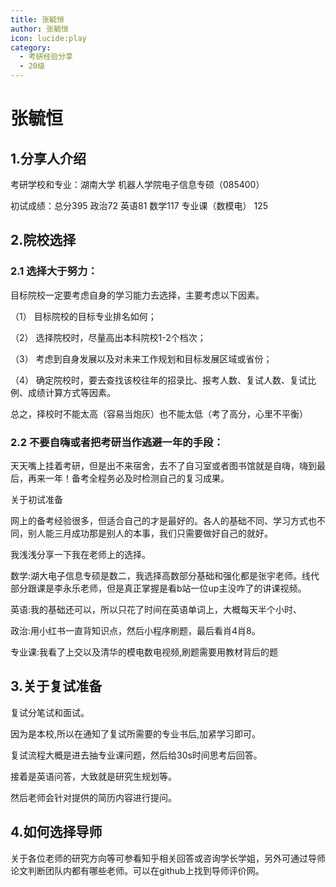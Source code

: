 ```yaml
---
title: 张毓恒
author: 张毓恒
icon: lucide:play
category:
  - 考研经验分享
  - 20级
---
```


# 张毓恒

## 1.分享人介绍 

考研学校和专业：湖南大学 机器人学院电子信息专硕（085400）

初试成绩：总分395  政治72 英语81 数学117 专业课（数模电） 125

## 2.院校选择 

### 2.1 选择大于努力：

目标院校一定要考虑自身的学习能力去选择，主要考虑以下因素。

（1） 目标院校的目标专业排名如何；

（2） 选择院校时，尽量高出本科院校1-2个档次；

（3） 考虑到自身发展以及对未来工作规划和目标发展区域或省份；

（4） 确定院校时，要去查找该校往年的招录比、报考人数、复试人数、复试比例、成绩计算方式等因素。

总之，择校时不能太高（容易当炮灰）也不能太低（考了高分，心里不平衡）

### 2.2 不要自嗨或者把考研当作逃避一年的手段：  

天天嘴上挂着考研，但是出不来宿舍，去不了自习室或者图书馆就是自嗨，嗨到最后，再来一年！备考全程务必及时检测自己的复习成果。

关于初试准备 

网上的备考经验很多，但适合自己的才是最好的。各人的基础不同、学习方式也不同，别人能三月成功那是别人的本事，我们只需要做好自己的就好。

我浅浅分享一下我在老师上的选择。

数学:湖大电子信息专硕是数二，我选择高数部分基础和强化都是张宇老师。线代部分跟课是李永乐老师，但是真正掌握是看b站一位up主没咋了的讲课视频。

英语:我的基础还可以，所以只花了时间在英语单词上，大概每天半个小时、

政治:用小红书一直背知识点，然后小程序刷题，最后看肖4肖8。

专业课:我看了上交以及清华的模电数电视频,刷题需要用教材背后的题

## 3.关于复试准备 

复试分笔试和面试。

因为是本校,所以在通知了复试所需要的专业书后,加紧学习即可。

复试流程大概是进去抽专业课问题，然后给30s时间思考后回答。

接着是英语问答，大致就是研究生规划等。

然后老师会针对提供的简历内容进行提问。

## 4.如何选择导师 

关于各位老师的研究方向等可参看知乎相关回答或咨询学长学姐，另外可通过导师论文判断团队内都有哪些老师。可以在github上找到导师评价网。



